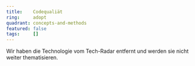 ```yaml
---
title:    Codequaliät  
ring:     adopt  
quadrant: concepts-and-methods
featured: false
tags:     []
---
```


Wir haben die Technologie vom Tech-Radar entfernt und werden sie nicht weiter thematisieren.
